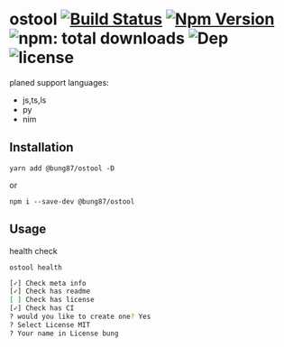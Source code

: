 # ostool [![Build Status](https://travis-ci.org/bung87/ostool.git.svg?branch=master)](https://travis-ci.org/bung87/ostool) [![Npm Version](https://badgen.net/npm/v/@bung87/ostool)](https://www.npmjs.com/package/@bung87/ostool) ![npm: total downloads](https://badgen.net/npm/dt/@bung87/ostool) ![Dep](https://badgen.net/david/dep/bung87/ostool.git) ![license](https://badgen.net/npm/license/@bung87/ostool)  

planed support languages: 
- js,ts,ls
- py
- nim  

## Installation

`yarn add @bung87/ostool -D`  

or  

`npm i --save-dev @bung87/ostool`  

## Usage  

health check  

`ostool health`  
``` sh
[✓] Check meta info
[✓] Check has readme
[ ] Check has license
[✓] Check has CI
? would you like to create one? Yes
? Select License MIT
? Your name in License bung
```

